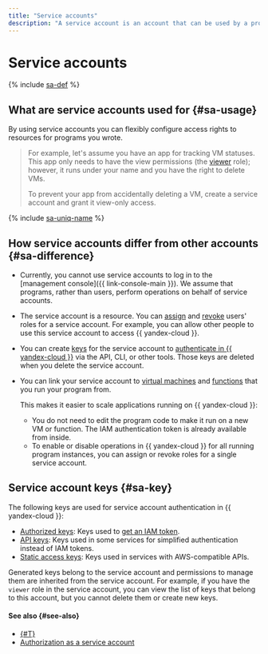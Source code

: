 ```yaml
---
title: "Service accounts"
description: "A service account is an account that can be used by a program to manage resources in {{ yandex-cloud }}."
---
```


# Service accounts

{% include [sa-def](../../_includes_service/sa-def.md) %}

## What are service accounts used for {#sa-usage}

By using service accounts you can flexibly configure access rights to resources for programs you wrote.

> For example, let's assume you have an app for tracking VM statuses. This app only needs to have the view permissions (the [viewer](../../roles-reference.md#viewer) role); however, it runs under your name and you have the right to delete VMs.
>
> To prevent your app from accidentally deleting a VM, create a service account and grant it view-only access.

{% include [sa-uniq-name](../../../_includes/iam/sa-uniq-name.md) %}

## How service accounts differ from other accounts {#sa-difference}

* Currently, you cannot use service accounts to log in to the [management console]({{ link-console-main }}). We assume that programs, rather than users, perform operations on behalf of service accounts.
* The service account is a resource. You can [assign](../../operations/sa/set-access-bindings.md) and [revoke](../../operations/roles/revoke.md) users' roles for a service account. For example, you can allow other people to use this service account to access {{ yandex-cloud }}.
* You can create [keys](#sa-key) for the service account to [authenticate in {{ yandex-cloud }}](../authorization/index.md#sa) via the API, CLI, or other tools. Those keys are deleted when you delete the service account.
* You can link your service account to [virtual machines](../../../compute/operations/vm-connect/auth-inside-vm.md) and [functions](../../../functions/operations/function-sa.md) that you run your program from.

   This makes it easier to scale applications running on {{ yandex-cloud }}:
   * You do not need to edit the program code to make it run on a new VM or function. The IAM authentication token is already available from inside.
   * To enable or disable operations in {{ yandex-cloud }} for all running program instances, you can assign or revoke roles for a single service account.

## Service account keys {#sa-key}

The following keys are used for service account authentication in {{ yandex-cloud }}:

* [Authorized keys](../authorization/key.md): Keys used to [get an IAM token](../../operations/iam-token/create-for-sa.md).
* [API keys](../authorization/api-key.md): Keys used in some services for simplified authentication instead of IAM tokens.
* [Static access keys](../authorization/access-key.md): Keys used in services with AWS-compatible APIs.

Generated keys belong to the service account and permissions to manage them are inherited from the service account. For example, if you have the `viewer` role in the service account, you can view the list of keys that belong to this account, but you cannot delete them or create new keys.

#### See also {#see-also}

- [{#T}](../../quickstart-sa.md)
- [Authorization as a service account](../authorization/index.md#sa)
